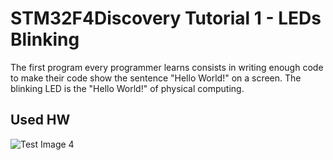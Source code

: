 # STM32F4Discovery Tutorial 1 - LEDs Blinking

The first program every programmer learns consists in writing enough code to make their code show 
the sentence "Hello World!" on a screen. The blinking LED is the "Hello World!" of physical computing.


## Used HW

![Test Image 4](https://github.com/tograh/testrepository/3DTest.png)